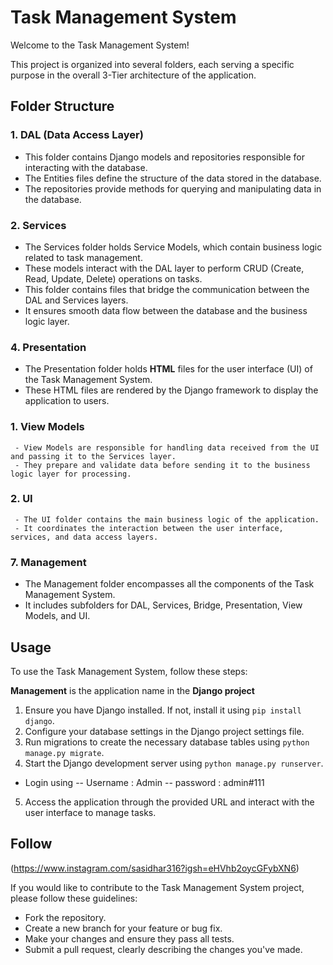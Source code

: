 # Task Management System

Welcome to the Task Management System!

This project is organized into several folders, each serving a specific purpose in the overall 3-Tier architecture of the application.

## Folder Structure

### 1. DAL (Data Access Layer)
   - This folder contains Django models and repositories responsible for interacting with the database.
   - The Entities files define the structure of the data stored in the database.
   - The repositories provide methods for querying and manipulating data in the database.

### 2. Services
   - The Services folder holds Service Models, which contain business logic related to task management.
   - These models interact with the DAL layer to perform CRUD (Create, Read, Update, Delete) operations on tasks.
   - This folder contains files that bridge the communication between the DAL and Services layers.
   - It ensures smooth data flow between the database and the business logic layer.

### 4. Presentation 
   - The Presentation folder holds **HTML** files for the user interface (UI) of the Task Management System.
   - These HTML files are rendered by the Django framework to display the application to users.

### 1. View Models
     - View Models are responsible for handling data received from the UI and passing it to the Services layer.
     - They prepare and validate data before sending it to the business logic layer for processing.
  
### 2. UI
     - The UI folder contains the main business logic of the application.
     - It coordinates the interaction between the user interface, services, and data access layers.
     
   
### 7. Management
   - The Management folder encompasses all the components of the Task Management System.
   - It includes subfolders for DAL, Services, Bridge, Presentation, View Models, and UI.

## Usage
To use the Task Management System, follow these steps:

**Management** is the application name in the **Django project**



1. Ensure you have Django installed. If not, install it using `pip install django`.
2. Configure your database settings in the Django project settings file.
3. Run migrations to create the necessary database tables using `python manage.py migrate`.
4. Start the Django development server using `python manage.py runserver`.

 - Login using
 -- Username : Admin
 -- password  : admin#111
   
5. Access the application through the provided URL and interact with the user interface to manage tasks.

## Follow
(https://www.instagram.com/sasidhar316?igsh=eHVhb2oycGFybXN6)


If you would like to contribute to the Task Management System project, please follow these guidelines:
- Fork the repository.
- Create a new branch for your feature or bug fix.
- Make your changes and ensure they pass all tests.
- Submit a pull request, clearly describing the changes you've made.



